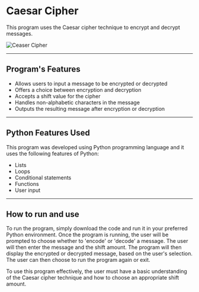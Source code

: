 # Caesar Cipher

This program uses the Caesar cipher technique to encrypt and decrypt messages.

![Ceaser Cipher](https://user-images.githubusercontent.com/29802859/228839015-dc7af8d9-e636-44b9-a7e6-81943633fabc.gif)

_____

## Program's Features

- Allows users to input a message to be encrypted or decrypted
- Offers a choice between encryption and decryption
- Accepts a shift value for the cipher
- Handles non-alphabetic characters in the message
- Outputs the resulting message after encryption or decryption

_____

## Python Features Used

This program was developed using Python programming language and it uses the following features of Python:

- Lists
- Loops
- Conditional statements
- Functions
- User input

____

## How to run and use

To run the program, simply download the code and run it in your preferred Python environment. Once the program is running, the user will be prompted to choose whether to 'encode' or 'decode' a message. The user will then enter the message and the shift amount. The program will then display the encrypted or decrypted message, based on the user's selection. The user can then choose to run the program again or exit.

To use this program effectively, the user must have a basic understanding of the Caesar cipher technique and how to choose an appropriate shift amount.
